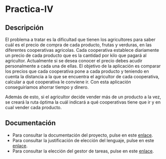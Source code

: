 # Practica-IV
## Descripción
El problema a tratar es la dificultad que tienen los agricultores para saber cuál es el precio de compra de cada producto, frutas y verduras, en las diferentes cooperativas agricolas. Cada cooperativa establece diariamente un precio de cada producto que es la cantidad por kilo que pagará al agricultor. Actualmente si se desea conocer el precio debes acudir personalmente a cada una de ellas. El objetivo de la aplicación es comparar los precios que cada cooperativa pone a cada producto y teniendo en cuenta la distancia a la que se encuentra el agricultor de cada cooperativa, calcular a qué cooperativa le conviene ir. Con esta aplicación conseguiriamos ahorrar tiempo y dinero.

Además de esto, si el agricultor decide vender más de un producto a la vez, se creará la ruta óptima la cuál indicará a qué cooperativas tiene que ir y en cual vender cada producto.
## Documentación
- Para consultar la documentación del proyecto, pulse en este [enlace](docs/documentacion.md).
- Para consultar la justificación de elección del lenguaje, pulse en este [enlace](docs/lenguaje.md).
- Para consultar la elección del gestor de tareas, pulse en este [enlace](docs/gestor_tareas.md).
